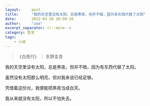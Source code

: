 ```yaml
---
layout:     post
title:      "我的天空里没有太阳，总是黑夜，但并不暗，因为有东西代替了太阳"
date:       2022-03-28 20:50:10
author:     "zoe"
excerpt_separator: <!--more-->
category: 哲言
tags:
    - 小说
---
```


<blockquote class="blockquote-center">《白夜行》 ｜ 东野圭吾</blockquote>

<!--more-->

我的天空里没有太阳，总是黑夜，但并不暗，因为有东西代替了太阳。

虽然没有太阳那么明亮，但对我来说已经足够。

凭借着这份光，我便能把黑夜当成白天。

我从来就没有太阳，所以不怕失去。
